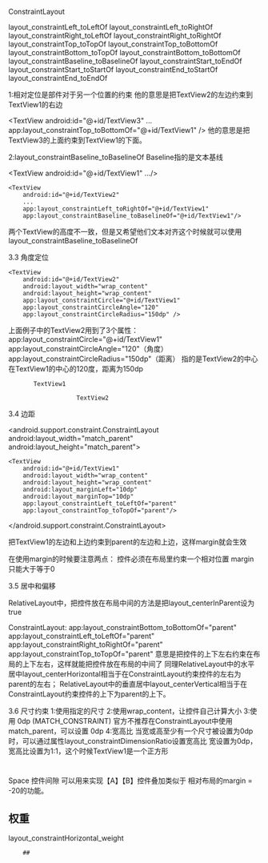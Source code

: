 ConstraintLayout


layout_constraintLeft_toLeftOf
layout_constraintLeft_toRightOf
layout_constraintRight_toLeftOf
layout_constraintRight_toRightOf
layout_constraintTop_toTopOf
layout_constraintTop_toBottomOf
layout_constraintBottom_toTopOf
layout_constraintBottom_toBottomOf
layout_constraintBaseline_toBaselineOf
layout_constraintStart_toEndOf
layout_constraintStart_toStartOf
layout_constraintEnd_toStartOf
layout_constraintEnd_toEndOf



1:相对定位是部件对于另一个位置的约束
 <TextView
        android:id="@+id/TextView2"
        app:layout_constraintLeft_toRightOf="@+id/TextView1"/>
他的意思是把TextView2的左边约束到TextView1的右边

  <TextView
        android:id="@+id/TextView3"
        ...
        app:layout_constraintTop_toBottomOf="@+id/TextView1" />
他的意思是把TextView3的上面约束到TextView1的下面。


2:layout_constraintBaseline_toBaselineOf
Baseline指的是文本基线

<TextView
        android:id="@+id/TextView1"
        .../>

    <TextView
        android:id="@+id/TextView2"
        ...
        app:layout_constraintLeft_toRightOf="@+id/TextView1" 
        app:layout_constraintBaseline_toBaselineOf="@+id/TextView1"/>
		
两个TextView的高度不一致，但是又希望他们文本对齐这个时候就可以使用layout_constraintBaseline_toBaselineOf


3.3 角度定位
 <TextView
        android:id="@+id/TextView1"
        android:layout_width="wrap_content"
        android:layout_height="wrap_content" />

    <TextView
        android:id="@+id/TextView2"
        android:layout_width="wrap_content"
        android:layout_height="wrap_content"
        app:layout_constraintCircle="@+id/TextView1"
        app:layout_constraintCircleAngle="120"
        app:layout_constraintCircleRadius="150dp" />
		
上面例子中的TextView2用到了3个属性：
app:layout_constraintCircle="@+id/TextView1"
app:layout_constraintCircleAngle="120"（角度）
app:layout_constraintCircleRadius="150dp"（距离）
指的是TextView2的中心在TextView1的中心的120度，距离为150dp

           TextView1
		            
					   TextView2

3.4 边距

<android.support.constraint.ConstraintLayout 
    android:layout_width="match_parent"
    android:layout_height="match_parent">

    <TextView
        android:id="@+id/TextView1"
        android:layout_width="wrap_content"
        android:layout_height="wrap_content"
        android:layout_marginLeft="10dp"
        android:layout_marginTop="10dp" 
        app:layout_constraintLeft_toLeftOf="parent"
        app:layout_constraintTop_toTopOf="parent"/>

</android.support.constraint.ConstraintLayout>

把TextView1的左边和上边约束到parent的左边和上边，这样margin就会生效

在使用margin的时候要注意两点：
控件必须在布局里约束一个相对位置
margin只能大于等于0

3.5 居中和偏移

RelativeLayout中，把控件放在布局中间的方法是把layout_centerInParent设为true

ConstraintLayout:
app:layout_constraintBottom_toBottomOf="parent"
app:layout_constraintLeft_toLeftOf="parent"
app:layout_constraintRight_toRightOf="parent"
app:layout_constraintTop_toTopOf="parent"
意思是把控件的上下左右约束在布局的上下左右，这样就能把控件放在布局的中间了
同理RelativeLayout中的水平居中layout_centerHorizontal相当于在ConstraintLayout约束控件的左右为parent的左右；
RelativeLayout中的垂直居中layout_centerVertical相当于在ConstraintLayout约束控件的上下为parent的上下。

3.6 尺寸约束
1:使用指定的尺寸
2:使用wrap_content，让控件自己计算大小
3:使用 0dp (MATCH_CONSTRAINT) 官方不推荐在ConstraintLayout中使用match_parent，可以设置 0dp
4:宽高比  当宽或高至少有一个尺寸被设置为0dp时，可以通过属性layout_constraintDimensionRatio设置宽高比
<TextView
        android:id="@+id/TextView1"
        android:layout_width="0dp"
        android:layout_height="wrap_content"
        app:layout_constraintDimensionRatio="1:1"
        app:layout_constraintLeft_toLeftOf="parent"
        app:layout_constraintRight_toRightOf="parent" />
宽设置为0dp，宽高比设置为1:1，这个时候TextView1是一个正方形


#
Space 控件间隙 可以用来实现【A】【B】控件叠加类似于 相对布局的margin = -20的功能。
		
## 权重
layout_constraintHorizontal_weight

		
		
		
		
		
		
		
		
		
		
		
		
		
		
		
		
		
		
		##